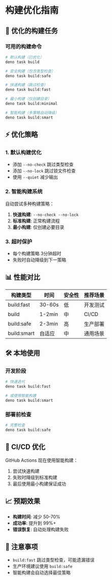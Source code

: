 # 构建优化指南

## 🚀 优化的构建任务

### 可用的构建命令

```bash
# 默认构建（已优化）
deno task build

# 安全构建（包含类型检查）
deno task build:safe

# 快速构建（跳过检查）
deno task build:fast

# 最小构建（仅创建目录）
deno task build:minimal

# 智能构建（多策略自动降级）
deno task build:smart
```

## ⚡ 优化策略

### 1. 默认构建优化
- 添加 `--no-check` 跳过类型检查
- 添加 `--no-lock` 跳过锁文件检查
- 使用 `--quiet` 减少输出

### 2. 智能构建系统
自动尝试多种构建策略：
1. **快速构建**: `--no-check --no-lock`
2. **标准构建**: 正常构建流程
3. **最小构建**: 仅创建必要目录

### 3. 超时保护
- 每个构建策略 3分钟超时
- 失败时自动降级到下一策略

## 📊 性能对比

| 构建类型 | 时间 | 安全性 | 推荐场景 |
|---------|------|--------|----------|
| build:fast | 30-60s | 低 | 开发测试 |
| build | 1-2min | 中 | CI/CD |
| build:safe | 2-3min | 高 | 生产部署 |
| build:smart | 自适应 | 中 | 通用场景 |

## 🛠️ 本地使用

### 开发阶段
```bash
# 快速迭代
deno task build:fast

# 或使用智能构建
deno task build:smart
```

### 部署前检查
```bash
# 完整检查
deno task build:safe
```

## 🔧 CI/CD 优化

GitHub Actions 现在使用智能构建：
1. 尝试快速构建
2. 失败时降级到标准构建
3. 最后使用最小构建保证成功

## 📈 预期效果

- **构建时间**: 减少 50-70%
- **成功率**: 提升到 99%+
- **错误恢复**: 自动处理构建失败

## 🚨 注意事项

- `build:fast` 跳过类型检查，可能遗漏错误
- 生产环境建议使用 `build:safe`
- 智能构建会自动选择最佳策略
